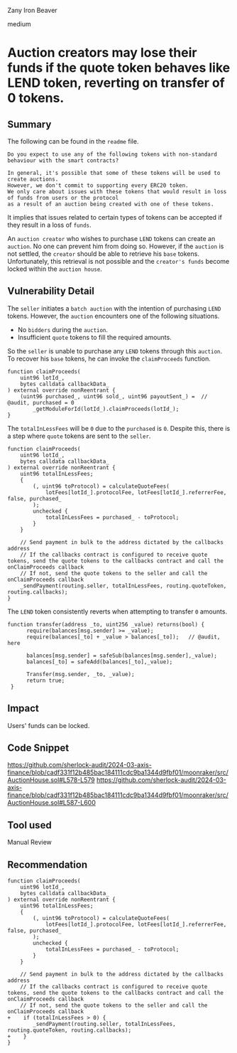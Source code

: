 Zany Iron Beaver

medium

# Auction creators may lose their funds if the quote token behaves like LEND token, reverting on transfer of 0 tokens.

## Summary
The following can be found in the `readme` file.
```solidity
Do you expect to use any of the following tokens with non-standard behaviour with the smart contracts?

In general, it's possible that some of these tokens will be used to create auctions. 
However, we don't commit to supporting every ERC20 token. 
We only care about issues with these tokens that would result in loss of funds from users or the protocol 
as a result of an auction being created with one of these tokens.
```
It implies that issues related to certain types of tokens can be accepted if they result in a loss of `funds`.

An `auction creator` who wishes to purchase `LEND` tokens can create an `auction`.
No one can prevent him from doing so.
However, if the `auction` is not settled, the `creator` should be able to retrieve his `base` tokens.
Unfortunately, this retrieval is not possible and the `creator's funds` become locked within the `auction house`.
## Vulnerability Detail
The `seller` initiates a `batch auction` with the intention of purchasing `LEND` tokens.
However, the `auction` encounters one of the following situations.
- No `bidders` during the `auction`.
- Insufficient `quote` tokens to fill the required amounts.

So the `seller` is unable to purchase any `LEND` tokens through this `auction`.
To recover his `base` tokens, he can invoke the `claimProceeds` function.
```solidity
function claimProceeds(
    uint96 lotId_,
    bytes calldata callbackData_
) external override nonReentrant {
    (uint96 purchased_, uint96 sold_, uint96 payoutSent_) =  // @audit, purchased = 0
        _getModuleForId(lotId_).claimProceeds(lotId_);
}
```
The `totalInLessFees` will be `0` due to the `purchased` is `0`.
Despite this, there is a step where `quote` tokens are sent to the `seller`.
```solidity
function claimProceeds(
    uint96 lotId_,
    bytes calldata callbackData_
) external override nonReentrant {
    uint96 totalInLessFees;
    {
        (, uint96 toProtocol) = calculateQuoteFees(
            lotFees[lotId_].protocolFee, lotFees[lotId_].referrerFee, false, purchased_
        );
        unchecked {
            totalInLessFees = purchased_ - toProtocol;
        }
    }

    // Send payment in bulk to the address dictated by the callbacks address
    // If the callbacks contract is configured to receive quote tokens, send the quote tokens to the callbacks contract and call the onClaimProceeds callback
    // If not, send the quote tokens to the seller and call the onClaimProceeds callback
    _sendPayment(routing.seller, totalInLessFees, routing.quoteToken, routing.callbacks);
}
```
The `LEND` token consistently reverts when attempting to transfer `0` amounts.
```solidity
function transfer(address _to, uint256 _value) returns(bool) {
      require(balances[msg.sender] >= _value);
      require(balances[_to] + _value > balances[_to]);   // @audit, here

      balances[msg.sender] = safeSub(balances[msg.sender],_value);
      balances[_to] = safeAdd(balances[_to],_value);

      Transfer(msg.sender, _to, _value);
      return true;
 }
```
## Impact
Users' funds can be locked.
## Code Snippet
https://github.com/sherlock-audit/2024-03-axis-finance/blob/cadf331f12b485bac184111cdc9ba1344d9fbf01/moonraker/src/AuctionHouse.sol#L578-L579
https://github.com/sherlock-audit/2024-03-axis-finance/blob/cadf331f12b485bac184111cdc9ba1344d9fbf01/moonraker/src/AuctionHouse.sol#L587-L600
## Tool used

Manual Review

## Recommendation
```solidity
function claimProceeds(
    uint96 lotId_,
    bytes calldata callbackData_
) external override nonReentrant {
    uint96 totalInLessFees;
    {
        (, uint96 toProtocol) = calculateQuoteFees(
            lotFees[lotId_].protocolFee, lotFees[lotId_].referrerFee, false, purchased_
        );
        unchecked {
            totalInLessFees = purchased_ - toProtocol;
        }
    }

    // Send payment in bulk to the address dictated by the callbacks address
    // If the callbacks contract is configured to receive quote tokens, send the quote tokens to the callbacks contract and call the onClaimProceeds callback
    // If not, send the quote tokens to the seller and call the onClaimProceeds callback
+    if (totalInLessFees > 0) {
        _sendPayment(routing.seller, totalInLessFees, routing.quoteToken, routing.callbacks);
+    }
}
```